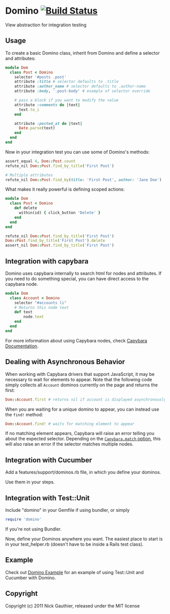 # Domino [![Build Status](https://travis-ci.org/ngauthier/domino.png?branch=master)](https://travis-ci.org/ngauthier/domino)

View abstraction for integration testing

## Usage

To create a basic Domino class, inherit from Domino and
define a selector and attributes:

```ruby
module Dom
  class Post < Domino
    selector '#posts .post'
    attribute :title # selector defaults to .title
    attribute :author_name # selector defaults to .author-name
    attribute :body, '.post-body' # example of selector override

    # pass a block if you want to modify the value
    attribute :comments do |text|
      text.to_i
    end

    attribute :posted_at do |text|
      Date.parse(text)
    end
  end
end
```

Now in your integration test you can use some of Domino's methods:

```ruby
assert_equal 4, Dom::Post.count
refute_nil Dom::Post.find_by_title('First Post')

# Multiple attributes
refute_nil Dom::Post.find_by(title: 'First Post', author: 'Jane Doe')
```

What makes it really powerful is defining scoped actions:

```ruby
module Dom
  class Post < Domino
    def delete
      within(id) { click_button 'Delete' }
    end
  end
end

refute_nil Dom::Post.find_by_title('First Post')
Dom::Post.find_by_title('First Post').delete
assert_nil Dom::Post.find_by_title('First Post')
```

## Integration with capybara

Domino uses capybara internally to search html for nodes and
attributes. If you need to do something special, you can have direct
access to the capybara node.

```ruby
module Dom
  class Account < Domino
    selector "#accounts li"
    # Returns this node text
    def text
        node.text
    end
  end
end
```

For more information about using Capybara nodes, check [Capybara Documentation](https://github.com/jnicklas/capybara/blob/master/README.rdoc).

## Dealing with Asynchronous Behavior

When working with Capybara drivers that support JavaScript, it may be
necessary to wait for elements to appear. Note that the following code
simply collects all `Account` dominos currently on the page and
returns the first:

```ruby
Dom::Account.first # returns nil if account is displayed asynchronously
```

When you are waiting for a unique domino to appear, you can instead
use the `find!` method:

```ruby
Dom::Account.find! # waits for matching element to appear
```

If no matching element appears, Capybara will raise an error telling
you about the expected selector.  Depending on the
[`Capybara.match` option](https://github.com/jnicklas/capybara#strategy),
this will also raise an error if the selector matches multiple nodes.

## Integration with Cucumber

Add a features/support/dominos.rb file, in which you define your dominos.

Use them in your steps.

## Integration with Test::Unit

Include "domino" in your Gemfile if using bundler, or simply

```ruby
require 'domino'
```

If you're not using Bundler.

Now, define your Dominos anywhere you want. The easiest place to start is
in your test\_helper.rb (doesn't have to be inside a Rails test class).

## Example

Check out [Domino Example](http://github.com/ngauthier/domino_example) for an
example of using Test::Unit and Cucumber with Domino.

## Copyright

Copyright (c) 2011 Nick Gauthier, released under the MIT license
